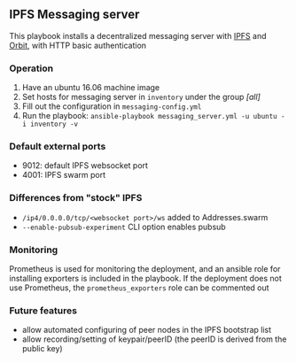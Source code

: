 ## IPFS Messaging server

This playbook installs a decentralized messaging server with [IPFS](https://ipfs.io/) and [Orbit](https://github.com/orbitdb), with HTTP basic authentication

### Operation

1. Have an ubuntu 16.06 machine image
2. Set hosts for messaging server in `inventory` under the group *[all]*
3. Fill out the configuration in `messaging-config.yml`
4. Run the playbook: `ansible-playbook messaging_server.yml -u ubuntu -i inventory -v`

### Default external ports
- 9012: default IPFS websocket port
- 4001: IPFS swarm port

### Differences from "stock" IPFS
- `/ip4/0.0.0.0/tcp/<websocket port>/ws` added to Addresses.swarm
- `--enable-pubsub-experiment` CLI option enables pubsub

### Monitoring
Prometheus is used for monitoring the deployment, and an ansible role for installing exporters is included in the playbook. If the deployment does not use Prometheus, the `prometheus_exporters` role can be commented out

### Future features

- allow automated configuring of peer nodes in the IPFS bootstrap list
- allow recording/setting of keypair/peerID (the peerID is derived from the public key)